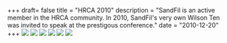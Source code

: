 +++
draft= false
title = "HRCA 2010"
description = "SandFil is an active member in the HRCA community. In 2010, SandFil's very own Wilson Ten was invited to speak at the prestigous conference."
date = "2010-12-20"
+++
![](/img/events/hrca2010/1.JPG)
![](/img/events/hrca2010/2.JPG)
![](/img/events/hrca2010/3.JPG)
![](/img/events/hrca2010/4.JPG)
![](/img/events/hrca2010/5.JPG)
![](/img/events/hrca2010/6.JPG)
